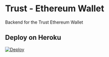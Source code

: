 # Trust - Ethereum Wallet
Backend for the Trust Ethereum Wallet

## Deploy on Heroku
[![Deploy](https://www.herokucdn.com/deploy/button.svg)](https://heroku.com/deploy)
